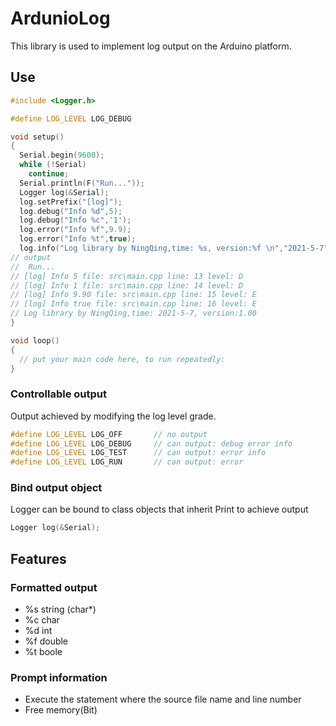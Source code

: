 # ArdunioLog
This library is used to implement log output on the Arduino platform.

## Use

```c++
#include <Logger.h>

#define LOG_LEVEL LOG_DEBUG

void setup()
{
  Serial.begin(9600);
  while (!Serial)
    continue;
  Serial.println(F("Run..."));
  Logger log(&Serial);
  log.setPrefix("[log]");
  log.debug("Info %d",5);
  log.debug("Info %c",'1');
  log.error("Info %f",9.9);
  log.error("Info %t",true);
  log.info("Log library by NingQing,time: %s, version:%f \n","2021-5-7",1.0);
// output
//  Run...
// [log] Info 5 file: src\main.cpp line: 13 level: D
// [log] Info 1 file: src\main.cpp line: 14 level: D
// [log] Info 9.90 file: src\main.cpp line: 15 level: E
// [log] Info true file: src\main.cpp line: 16 level: E
// Log library by NingQing,time: 2021-5-7, version:1.00  
}

void loop()
{
  // put your main code here, to run repeatedly:
}
```
### Controllable output
Output achieved by modifying the log level grade.
```c++
#define LOG_LEVEL LOG_OFF       // no output
#define LOG_LEVEL LOG_DEBUG     // can output: debug error info
#define LOG_LEVEL LOG_TEST      // can output: error info
#define LOG_LEVEL LOG_RUN       // can output: error

```
### Bind output object
Logger can be bound to class objects that inherit Print to achieve output
```c++
Logger log(&Serial);
```
## Features
### Formatted output
 * %s	string (char*)
 * %c	char
 * %d	int
 * %f   double
 * %t	boole
### Prompt information
* Execute the statement where the source file name and line number
* Free memory(Bit)